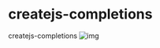 # createjs-completions
createjs-completions
![img](http://wshxbqq-wshxbqq.stor.sinaapp.com/2016-01-14_13-30-07_896___123.jpg)

